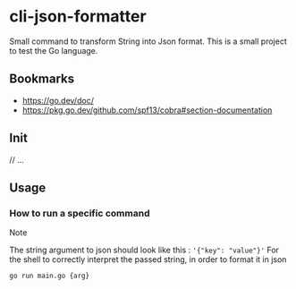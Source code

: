 # cli-json-formatter

Small command to transform String into Json format.
This is a small project to test the Go language.

## Bookmarks

- https://go.dev/doc/
- https://pkg.go.dev/github.com/spf13/cobra#section-documentation

## Init

// ...

## Usage
### How to run a specific command

> [!NOTE]
> The string argument to json should look like this : `'{"key": "value"}'`
> For the shell to correctly interpret the passed string, in order to format it in json

```sh
go run main.go {arg}
```
